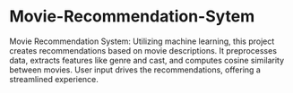 # Movie-Recommendation-Sytem
Movie Recommendation System: Utilizing machine learning, this project creates recommendations based on movie descriptions. It preprocesses data, extracts features like genre and cast, and computes cosine similarity between movies. User input drives the recommendations, offering a streamlined experience. 
